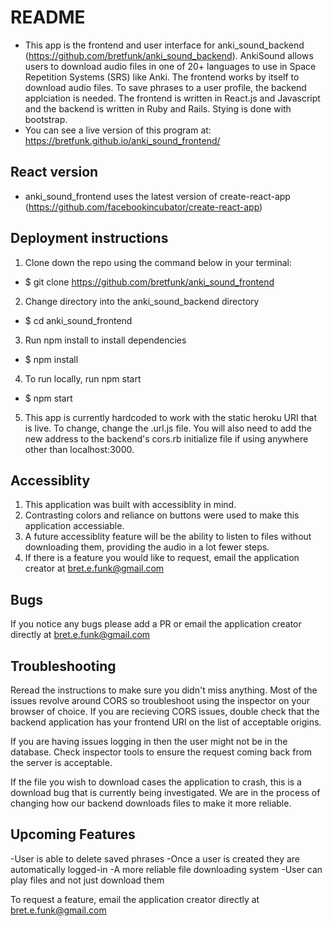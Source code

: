 # README
- This app is the frontend and user interface for anki_sound_backend (https://github.com/bretfunk/anki_sound_backend).  AnkiSound allows users to download audio files in one of 20+ languages to use in Space Repetition Systems (SRS) like Anki. The frontend works by itself to download audio files.  To save phrases to a user profile, the backend applciation is needed.  The frontend is written in React.js and Javascript and the backend is written in Ruby and Rails.  Stying is done with bootstrap. 
- You can see a live version of this program at: https://bretfunk.github.io/anki_sound_frontend/

## React version
* anki_sound_frontend uses the latest version of create-react-app (https://github.com/facebookincubator/create-react-app)

## Deployment instructions

1. Clone down the repo using the command below in your terminal:
- $ git clone https://github.com/bretfunk/anki_sound_frontend

2. Change directory into the anki_sound_backend directory
- $ cd anki_sound_frontend

3. Run npm install to install dependencies
- $ npm install

4. To run locally, run npm start
- $ npm start

5. This app is currently hardcoded to work with the static heroku URI that is live.  To change, change the .url.js file.  You will also need to add the new address to the backend's cors.rb initialize file if using anywhere other than localhost:3000.

## Accessiblity
1. This application was built with accessiblity in mind.
2. Contrasting colors and reliance on buttons were used to make this application accessiable.  
3. A future accessiblity feature will be the ability to listen to files without downloading them, providing the audio in a lot fewer steps.
4. If there is a feature you would like to request, email the application creator at bret.e.funk@gmail.com

## Bugs
If you notice any bugs please add a PR or email the application creator directly at bret.e.funk@gmail.com

## Troubleshooting
Reread the instructions to make sure you didn't miss anything.  Most of the issues revolve around CORS so troubleshoot using the inspector on your browser of choice.  If you are recieving CORS issues, double check that the backend application has your frontend URI on the list of acceptable origins.  

If you are having issues logging in then the user might not be in the database.  Check inspector tools to ensure the request coming back from the server is acceptable.  

If the file you wish to download cases the application to crash, this is a download bug that is currently being investigated.  We are in the process of changing how our backend downloads files to make it more reliable. 

## Upcoming Features
-User is able to delete saved phrases
-Once a user is created they are automatically logged-in
-A more reliable file downloading system
-User can play files and not just download them

To request a feature, email the application creator directly at bret.e.funk@gmail.com
